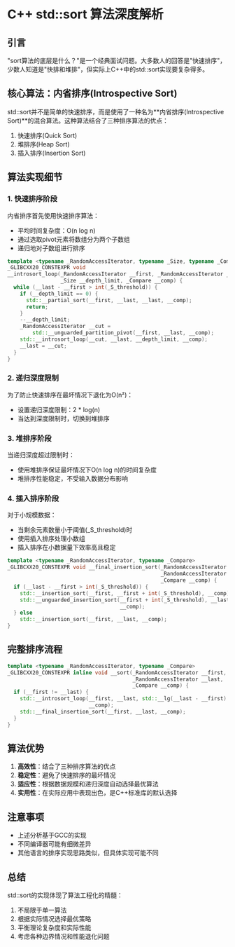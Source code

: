 # C++ std::sort 算法深度解析

## 引言

"sort算法的底层是什么？"是一个经典面试问题。大多数人的回答是"快速排序"，少数人知道是"快排和堆排"，但实际上C++中的std::sort实现要复杂得多。

## 核心算法：内省排序(Introspective Sort)

std::sort并不是简单的快速排序，而是使用了一种名为**内省排序(Introspective Sort)**的混合算法。这种算法结合了三种排序算法的优点：

1. 快速排序(Quick Sort)
2. 堆排序(Heap Sort)
3. 插入排序(Insertion Sort)

## 算法实现细节

### 1. 快速排序阶段

内省排序首先使用快速排序算法：
- 平均时间复杂度：O(n log n)
- 通过选取pivot元素将数组分为两个子数组
- 递归地对子数组进行排序

```cpp
template <typename _RandomAccessIterator, typename _Size, typename _Compare>
_GLIBCXX20_CONSTEXPR void
__introsort_loop(_RandomAccessIterator __first, _RandomAccessIterator __last,
                 _Size __depth_limit, _Compare __comp) {
  while (__last - __first > int(_S_threshold)) {
    if (__depth_limit == 0) {
      std::__partial_sort(__first, __last, __last, __comp);
      return;
    }
    --__depth_limit;
    _RandomAccessIterator __cut =
        std::__unguarded_partition_pivot(__first, __last, __comp);
    std::__introsort_loop(__cut, __last, __depth_limit, __comp);
    __last = __cut;
  }
}
```

### 2. 递归深度限制

为了防止快速排序在最坏情况下退化为O(n²)：
- 设置递归深度限制：2 * log(n)
- 当达到深度限制时，切换到堆排序

### 3. 堆排序阶段

当递归深度超过限制时：
- 使用堆排序保证最坏情况下O(n log n)的时间复杂度
- 堆排序性能稳定，不受输入数据分布影响

### 4. 插入排序阶段

对于小规模数据：
- 当剩余元素数量小于阈值(_S_threshold)时
- 使用插入排序处理小数组
- 插入排序在小数据量下效率高且稳定

```cpp
template <typename _RandomAccessIterator, typename _Compare>
_GLIBCXX20_CONSTEXPR void __final_insertion_sort(_RandomAccessIterator __first,
                                                 _RandomAccessIterator __last,
                                                 _Compare __comp) {
  if (__last - __first > int(_S_threshold)) {
    std::__insertion_sort(__first, __first + int(_S_threshold), __comp);
    std::__unguarded_insertion_sort(__first + int(_S_threshold), __last,
                                    __comp);
  } else
    std::__insertion_sort(__first, __last, __comp);
}
```

## 完整排序流程

```cpp
template <typename _RandomAccessIterator, typename _Compare>
_GLIBCXX20_CONSTEXPR inline void __sort(_RandomAccessIterator __first,
                                        _RandomAccessIterator __last,
                                        _Compare __comp) {
  if (__first != __last) {
    std::__introsort_loop(__first, __last, std::__lg(__last - __first) * 2,
                          __comp);
    std::__final_insertion_sort(__first, __last, __comp);
  }
}
```

## 算法优势

1. **高效性**：结合了三种排序算法的优点
2. **稳定性**：避免了快速排序的最坏情况
3. **适应性**：根据数据规模和递归深度自动选择最优算法
4. **实用性**：在实际应用中表现出色，是C++标准库的默认选择

## 注意事项

- 上述分析基于GCC的实现
- 不同编译器可能有细微差异
- 其他语言的排序实现思路类似，但具体实现可能不同

## 总结

std::sort的实现体现了算法工程化的精髓：
1. 不局限于单一算法
2. 根据实际情况选择最优策略
3. 平衡理论复杂度和实际性能
4. 考虑各种边界情况和性能退化问题
